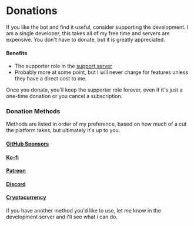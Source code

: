 # Donations

If you like the bot and find it useful, consider supporting the development. I am a single developer, this takes all of my free time and servers are expensive. You don't have to donate, but it is greatly appreciated.

#### Benefits
- The supporter role in the [support server](https://discord.gg/4mteVXBDW7)
- Probably more at some point, but I will never charge for features unless they have a direct cost to me.

Once you donate, you'll keep the supporter role forever, even if it's just a one-time donation or you cancel a subscription.

### Donation Methods
Methods are listed in order of my preference, based on how much of a cut the platform takes, but ultimately it's up to you.

#### [GitHub Sponsors](https://github.com/sponsors/tyrantlink)

#### [Ko-fi](https://ko-fi.com/tyrantlink)

#### [Patreon](https://www.patreon.com/tyrantlink)

#### [Discord](https://discord.com/application-directory/1291501048493768784/store)

#### [Cryptocurrency](/donate_crypto)


if you have another method you'd like to use, let me know in the development server and i'll see what i can do.